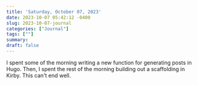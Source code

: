 ```yaml
---
title: 'Saturday, October 07, 2023'
date: 2023-10-07 05:42:12 -0400
slug: 2023-10-07-journal
categories: ["Journal"]
tags: [""]
summary: 
draft: false
---
```


I spent some of the morning writing a new function for generating posts in Hugo. Then, I spent the rest of the morning building out a scaffolding in Kirby. This can't end well.
